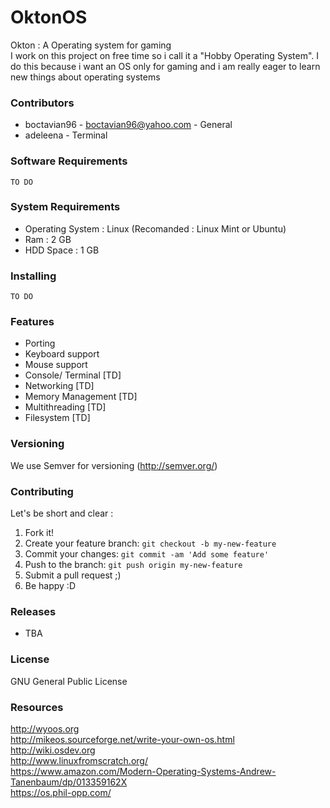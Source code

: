 # OktonOS
Okton : A Operating system for gaming <br />
I work on this project on free time so i call it a "Hobby Operating System".
I do this because i want an OS only for gaming and i am really eager to learn new things about operating systems

### Contributors

* boctavian96 - boctavian96@yahoo.com - General 
* adeleena - Terminal

### Software Requirements 

```
TO DO
```

### System Requirements 

* Operating System : Linux (Recomanded : Linux Mint or Ubuntu)
* Ram : 2 GB 
* HDD Space : 1 GB

### Installing 

```
TO DO
```

### Features

* Porting
* Keyboard support
* Mouse support
* Console/ Terminal [TD] 
* Networking [TD]
* Memory Management [TD]
* Multithreading [TD]
* Filesystem [TD]

### Versioning

We use Semver for versioning (http://semver.org/)

### Contributing

Let's be short and clear : 

1. Fork it!
2. Create your feature branch: `git checkout -b my-new-feature`
3. Commit your changes: `git commit -am 'Add some feature'`
4. Push to the branch: `git push origin my-new-feature`
5. Submit a pull request ;)
6. Be happy :D

### Releases 
* TBA

### License
GNU General Public License

### Resources 

http://wyoos.org <br />
http://mikeos.sourceforge.net/write-your-own-os.html <br />
http://wiki.osdev.org <br />
http://www.linuxfromscratch.org/ <br />
https://www.amazon.com/Modern-Operating-Systems-Andrew-Tanenbaum/dp/013359162X <br />
https://os.phil-opp.com/ <br />
